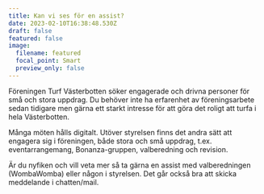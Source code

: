 ```yaml
---
title: Kan vi ses för en assist?
date: 2023-02-10T16:38:48.530Z
draft: false
featured: false
image:
  filename: featured
  focal_point: Smart
  preview_only: false
---
```

Föreningen Turf Västerbotten söker engagerade och drivna personer för små och stora uppdrag. Du behöver inte ha erfarenhet av föreningsarbete sedan tidigare men gärna ett starkt intresse för att göra det roligt att turfa i hela Västerbotten.

Många möten hålls digitalt. Utöver styrelsen finns det andra sätt att engagera sig i föreningen, både stora och små uppdrag, t.ex. eventarrangemang, Bonanza-gruppen, valberedning och revision.

Är du nyfiken och vill veta mer så ta gärna en assist med valberedningen (WombaWomba) eller någon i styrelsen. Det går också bra att skicka meddelande i chatten/mail.